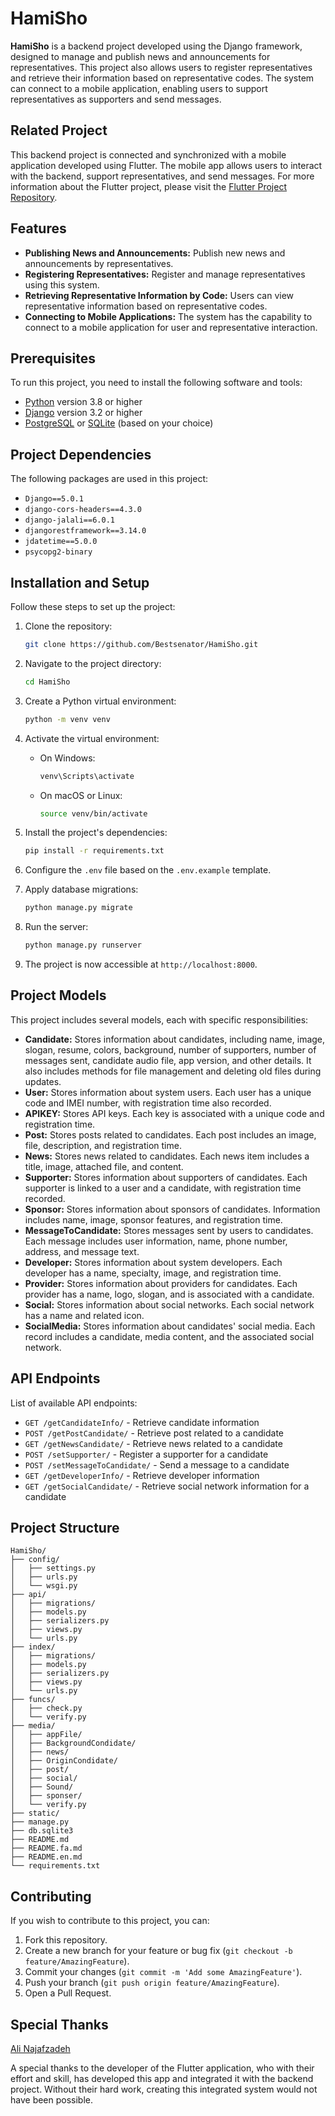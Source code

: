 # HamiSho

**HamiSho** is a backend project developed using the Django framework, designed to manage and publish news and announcements for representatives. This project also allows users to register representatives and retrieve their information based on representative codes. The system can connect to a mobile application, enabling users to support representatives as supporters and send messages.

## Related Project

This backend project is connected and synchronized with a mobile application developed using Flutter. The mobile app allows users to interact with the backend, support representatives, and send messages. For more information about the Flutter project, please visit the [Flutter Project Repository](https://github.com/AliNajafzadeh7916).

## Features

- **Publishing News and Announcements:** Publish new news and announcements by representatives.
- **Registering Representatives:** Register and manage representatives using this system.
- **Retrieving Representative Information by Code:** Users can view representative information based on representative codes.
- **Connecting to Mobile Applications:** The system has the capability to connect to a mobile application for user and representative interaction.

## Prerequisites

To run this project, you need to install the following software and tools:

- [Python](https://www.python.org/downloads/) version 3.8 or higher
- [Django](https://www.djangoproject.com/) version 3.2 or higher
- [PostgreSQL](https://www.postgresql.org/) or [SQLite](https://www.sqlite.org/) (based on your choice)

## Project Dependencies

The following packages are used in this project:

- `Django==5.0.1`
- `django-cors-headers==4.3.0`
- `django-jalali==6.0.1`
- `djangorestframework==3.14.0`
- `jdatetime==5.0.0`
- `psycopg2-binary`

## Installation and Setup

Follow these steps to set up the project:

1. Clone the repository:
    ```bash
    git clone https://github.com/Bestsenator/HamiSho.git
    ```

2. Navigate to the project directory:
    ```bash
    cd HamiSho
    ```

3. Create a Python virtual environment:
    ```bash
    python -m venv venv
    ```

4. Activate the virtual environment:

    - On Windows:
        ```bash
        venv\Scripts\activate
        ```
    - On macOS or Linux:
        ```bash
        source venv/bin/activate
        ```

5. Install the project's dependencies:
    ```bash
    pip install -r requirements.txt
    ```

6. Configure the `.env` file based on the `.env.example` template.

7. Apply database migrations:
    ```bash
    python manage.py migrate
    ```

8. Run the server:
    ```bash
    python manage.py runserver
    ```

9. The project is now accessible at `http://localhost:8000`.

## Project Models

This project includes several models, each with specific responsibilities:

- **Candidate:** Stores information about candidates, including name, image, slogan, resume, colors, background, number of supporters, number of messages sent, candidate audio file, app version, and other details. It also includes methods for file management and deleting old files during updates.
- **User:** Stores information about system users. Each user has a unique code and IMEI number, with registration time also recorded.
- **APIKEY:** Stores API keys. Each key is associated with a unique code and registration time.
- **Post:** Stores posts related to candidates. Each post includes an image, file, description, and registration time.
- **News:** Stores news related to candidates. Each news item includes a title, image, attached file, and content.
- **Supporter:** Stores information about supporters of candidates. Each supporter is linked to a user and a candidate, with registration time recorded.
- **Sponsor:** Stores information about sponsors of candidates. Information includes name, image, sponsor features, and registration time.
- **MessageToCandidate:** Stores messages sent by users to candidates. Each message includes user information, name, phone number, address, and message text.
- **Developer:** Stores information about system developers. Each developer has a name, specialty, image, and registration time.
- **Provider:** Stores information about providers for candidates. Each provider has a name, logo, slogan, and is associated with a candidate.
- **Social:** Stores information about social networks. Each social network has a name and related icon.
- **SocialMedia:** Stores information about candidates' social media. Each record includes a candidate, media content, and the associated social network.

## API Endpoints

List of available API endpoints:

- `GET /getCandidateInfo/` - Retrieve candidate information
- `POST /getPostCandidate/` - Retrieve post related to a candidate
- `GET /getNewsCandidate/` - Retrieve news related to a candidate
- `POST /setSupporter/` - Register a supporter for a candidate
- `POST /setMessageToCandidate/` - Send a message to a candidate
- `GET /getDeveloperInfo/` - Retrieve developer information
- `GET /getSocialCandidate/` - Retrieve social network information for a candidate

## Project Structure

```
HamiSho/
├── config/
│   ├── settings.py
│   ├── urls.py
│   └── wsgi.py
├── api/
│   ├── migrations/
│   ├── models.py
│   ├── serializers.py
│   ├── views.py
│   └── urls.py
├── index/
│   ├── migrations/
│   ├── models.py
│   ├── serializers.py
│   ├── views.py
│   └── urls.py
├── funcs/
│   ├── check.py
│   └── verify.py
├── media/
│   ├── appFile/
│   ├── BackgroundCondidate/
│   ├── news/
│   ├── OriginCondidate/
│   ├── post/
│   ├── social/
│   ├── Sound/
│   ├── sponser/
│   └── verify.py
├── static/
├── manage.py
├── db.sqlite3
├── README.md
├── README.fa.md
├── README.en.md
└── requirements.txt
```

## Contributing

If you wish to contribute to this project, you can:

1. Fork this repository.
2. Create a new branch for your feature or bug fix (`git checkout -b feature/AmazingFeature`).
3. Commit your changes (`git commit -m 'Add some AmazingFeature'`).
4. Push your branch (`git push origin feature/AmazingFeature`).
5. Open a Pull Request.

## Special Thanks

[Ali Najafzadeh](https://github.com/AliNajafzadeh7916)

A special thanks to the developer of the Flutter application, who with their effort and skill, has developed this app and integrated it with the backend project. Without their hard work, creating this integrated system would not have been possible.


